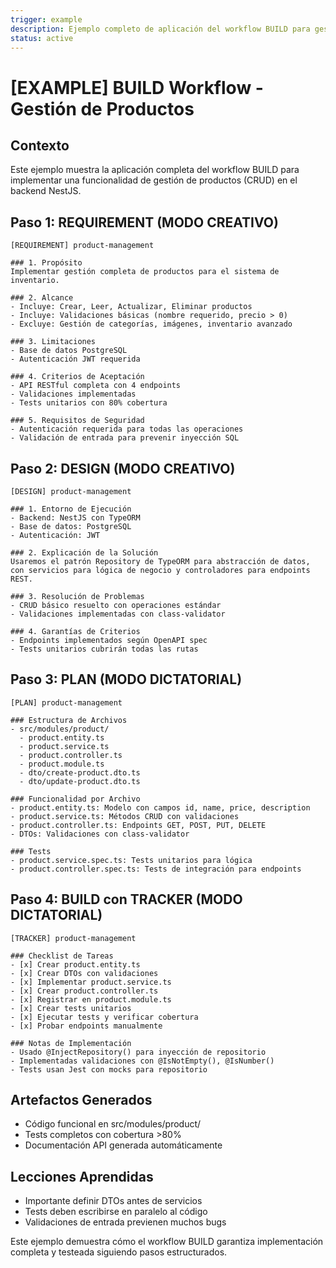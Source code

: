 ```yaml
---
trigger: example
description: Ejemplo completo de aplicación del workflow BUILD para gestión de productos.
status: active
---
```


# [EXAMPLE] BUILD Workflow - Gestión de Productos

## Contexto
Este ejemplo muestra la aplicación completa del workflow BUILD para implementar una funcionalidad de gestión de productos (CRUD) en el backend NestJS.

## Paso 1: REQUIREMENT (MODO CREATIVO)
```
[REQUIREMENT] product-management

### 1. Propósito
Implementar gestión completa de productos para el sistema de inventario.

### 2. Alcance
- Incluye: Crear, Leer, Actualizar, Eliminar productos
- Incluye: Validaciones básicas (nombre requerido, precio > 0)
- Excluye: Gestión de categorías, imágenes, inventario avanzado

### 3. Limitaciones
- Base de datos PostgreSQL
- Autenticación JWT requerida

### 4. Criterios de Aceptación
- API RESTful completa con 4 endpoints
- Validaciones implementadas
- Tests unitarios con 80% cobertura

### 5. Requisitos de Seguridad
- Autenticación requerida para todas las operaciones
- Validación de entrada para prevenir inyección SQL
```

## Paso 2: DESIGN (MODO CREATIVO)
```
[DESIGN] product-management

### 1. Entorno de Ejecución
- Backend: NestJS con TypeORM
- Base de datos: PostgreSQL
- Autenticación: JWT

### 2. Explicación de la Solución
Usaremos el patrón Repository de TypeORM para abstracción de datos, con servicios para lógica de negocio y controladores para endpoints REST.

### 3. Resolución de Problemas
- CRUD básico resuelto con operaciones estándar
- Validaciones implementadas con class-validator

### 4. Garantías de Criterios
- Endpoints implementados según OpenAPI spec
- Tests unitarios cubrirán todas las rutas
```

## Paso 3: PLAN (MODO DICTATORIAL)
```
[PLAN] product-management

### Estructura de Archivos
- src/modules/product/
  - product.entity.ts
  - product.service.ts
  - product.controller.ts
  - product.module.ts
  - dto/create-product.dto.ts
  - dto/update-product.dto.ts

### Funcionalidad por Archivo
- product.entity.ts: Modelo con campos id, name, price, description
- product.service.ts: Métodos CRUD con validaciones
- product.controller.ts: Endpoints GET, POST, PUT, DELETE
- DTOs: Validaciones con class-validator

### Tests
- product.service.spec.ts: Tests unitarios para lógica
- product.controller.spec.ts: Tests de integración para endpoints
```

## Paso 4: BUILD con TRACKER (MODO DICTATORIAL)
```
[TRACKER] product-management

### Checklist de Tareas
- [x] Crear product.entity.ts
- [x] Crear DTOs con validaciones
- [x] Implementar product.service.ts
- [x] Crear product.controller.ts
- [x] Registrar en product.module.ts
- [x] Crear tests unitarios
- [x] Ejecutar tests y verificar cobertura
- [x] Probar endpoints manualmente

### Notas de Implementación
- Usado @InjectRepository() para inyección de repositorio
- Implementadas validaciones con @IsNotEmpty(), @IsNumber()
- Tests usan Jest con mocks para repositorio
```

## Artefactos Generados
- Código funcional en src/modules/product/
- Tests completos con cobertura >80%
- Documentación API generada automáticamente

## Lecciones Aprendidas
- Importante definir DTOs antes de servicios
- Tests deben escribirse en paralelo al código
- Validaciones de entrada previenen muchos bugs

Este ejemplo demuestra cómo el workflow BUILD garantiza implementación completa y testeada siguiendo pasos estructurados.
